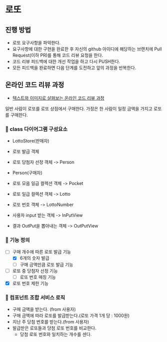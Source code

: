 # 로또
## 진행 방법
* 로또 요구사항을 파악한다.
* 요구사항에 대한 구현을 완료한 후 자신의 github 아이디에 해당하는 브랜치에 Pull Request(이하 PR)를 통해 코드 리뷰 요청을 한다.
* 코드 리뷰 피드백에 대한 개선 작업을 하고 다시 PUSH한다.
* 모든 피드백을 완료하면 다음 단계를 도전하고 앞의 과정을 반복한다.

## 온라인 코드 리뷰 과정
* [텍스트와 이미지로 살펴보는 온라인 코드 리뷰 과정](https://github.com/next-step/nextstep-docs/tree/master/codereview)

일반 사람이 로또를 로또 상점에서 구매한다.
가정은 한 사람이 일정 금액을 가지고 로또를 구매한다. 

### 🚀 **class 다이어그램 구성요소**
- LottoStore(판매자)
- 로또 발급 객체
- 로또 당첨자 선정 객체  -> Person
  

- Person(구매자)
- 로또 모음 일급 컬렉션 객체 -> Pocket
- 로또 일급 컬렉션 객체 -> Lotto 
- 로또 번호 객체 -> LottoNumber

- 사용자 input 받는 객체 -> InPutView
- 결과 OutPut을 뽑아내는 객체 -> OutPutView
### 🚀 **기능 정의**
- [ ] 구매 개수에 따른 로또 발급 기능
  - [x] 6개의 숫자 발급
  - [ ] 구매 금액만큼 로또 발급 기능
- [ ] 로또 중 당첨자 선정 기능
  - [ ] 로또 번호 매칭 기능
- [x] 로또 번호 제한 기능

### 🚀 컴포넌트 조합 서비스 로직

- 구매 금액을 받는다. (from 사용자)
- 구매 금액에 따라 로또를 발급받는다.(로또 가격 1개 당 : 1000원)
- 지난 주 당첨 번호를 받는다.(from 사용자)
- 발급받은 로또들과 당첨 로또 번호를 비교한다.
    - 당첨 로또 번호와 일치하는 개수를 센다.